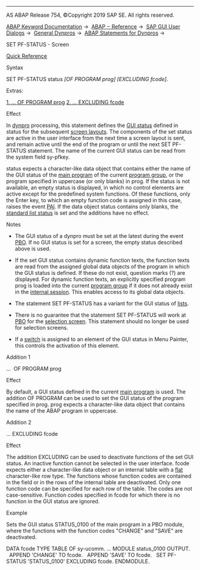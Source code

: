   

* * *

AS ABAP Release 754, ©Copyright 2019 SAP SE. All rights reserved.

[ABAP Keyword Documentation](https://help.sap.com/doc/abapdocu_754_index_htm/7.54/en-US/abenabap.htm) →  [ABAP − Reference](https://help.sap.com/doc/abapdocu_754_index_htm/7.54/en-US/abenabap_reference.htm) →  [SAP GUI User Dialogs](https://help.sap.com/doc/abapdocu_754_index_htm/7.54/en-US/abenabap_screens.htm) →  [General Dynpros](https://help.sap.com/doc/abapdocu_754_index_htm/7.54/en-US/abenabap_dynpros.htm) →  [ABAP Statements for Dynpros](https://help.sap.com/doc/abapdocu_754_index_htm/7.54/en-US/abenabap_dynpros_abap_statements.htm) → 

SET PF-STATUS - Screen

[Quick Reference](https://help.sap.com/doc/abapdocu_754_index_htm/7.54/en-US/abapset_pf-status_shortref.htm)

Syntax

SET PF-STATUS status *\[*OF PROGRAM prog*\]* *\[*EXCLUDING fcode*\]*.

Extras:

[1\. ... OF PROGRAM prog](#!ABAP_ADDITION_1@1@)
[2\. ... EXCLUDING fcode](#!ABAP_ADDITION_2@2@)

Effect

In [dynpro](https://help.sap.com/doc/abapdocu_754_index_htm/7.54/en-US/abendynpro_glosry.htm "Glossary Entry") processing, this statement defines the [GUI status](https://help.sap.com/doc/abapdocu_754_index_htm/7.54/en-US/abengui_status_glosry.htm "Glossary Entry") defined in status for the subsequent [screen layouts](https://help.sap.com/doc/abapdocu_754_index_htm/7.54/en-US/abenscreen_glosry.htm "Glossary Entry"). The components of the set status are active in the user interface from the next time a screen layout is sent, and remain active until the end of the program or until the next SET PF-STATUS statement. The name of the current GUI status can be read from the system field sy-pfkey.

status expects a character-like data object that contains either the name of the GUI status of the [main program](https://help.sap.com/doc/abapdocu_754_index_htm/7.54/en-US/abenmain_program_glosry.htm "Glossary Entry") of the current [program group](https://help.sap.com/doc/abapdocu_754_index_htm/7.54/en-US/abenprogram_group_glosry.htm "Glossary Entry"), or the program specified in uppercase (or only blanks) in prog. If the status is not available, an empty status is displayed, in which no control elements are active except for the predefined system functions. Of these functions, only the Enter key, to which an empty function code is assigned in this case, raises the event [PAI](https://help.sap.com/doc/abapdocu_754_index_htm/7.54/en-US/abenpai_glosry.htm "Glossary Entry"). If the data object status contains only blanks, the [standard list status](https://help.sap.com/doc/abapdocu_754_index_htm/7.54/en-US/abapset_pf-status_list.htm) is set and the additions have no effect.

Notes

-   The GUI status of a dynpro must be set at the latest during the event [PBO](https://help.sap.com/doc/abapdocu_754_index_htm/7.54/en-US/abenpbo_glosry.htm "Glossary Entry"). If no GUI status is set for a screen, the empty status described above is used.
    
-   If the set GUI status contains dynamic function texts, the function texts are read from the assigned global data objects of the program in which the GUI status is defined. If these do not exist, question marks (?) are displayed. For dynamic function texts, an explicitly specified program prog is loaded into the current [program group](https://help.sap.com/doc/abapdocu_754_index_htm/7.54/en-US/abenprogram_group_glosry.htm "Glossary Entry") if it does not already exist in the [internal session](https://help.sap.com/doc/abapdocu_754_index_htm/7.54/en-US/abeninternal_session_glosry.htm "Glossary Entry"). This enables access to its global data objects.
    
-   The statement SET PF-STATUS has a variant for the GUI status of [lists](https://help.sap.com/doc/abapdocu_754_index_htm/7.54/en-US/abapset_pf-status_list.htm).
    
-   There is no guarantee that the statement SET PF-STATUS will work at [PBO](https://help.sap.com/doc/abapdocu_754_index_htm/7.54/en-US/abenpbo_glosry.htm "Glossary Entry") for the [selection screen](https://help.sap.com/doc/abapdocu_754_index_htm/7.54/en-US/abenselection_screen_overview.htm). This statement should no longer be used for selection screens.
    
-   If a [switch](https://help.sap.com/doc/abapdocu_754_index_htm/7.54/en-US/abenswitch_german_glosry.htm "Glossary Entry") is assigned to an element of the GUI status in Menu Painter, this controls the activation of this element.
    

Addition 1

...  OF PROGRAM prog

Effect

By default, a GUI status defined in the current [main program](https://help.sap.com/doc/abapdocu_754_index_htm/7.54/en-US/abenmain_program_glosry.htm "Glossary Entry") is used. The addition OF PROGRAM can be used to set the GUI status of the program specified in prog. prog expects a character-like data object that contains the name of the ABAP program in uppercase.

Addition 2

... EXCLUDING fcode

Effect

The addition EXCLUDING can be used to deactivate functions of the set GUI status. An inactive function cannot be selected in the user interface. fcode expects either a character-like data object or an internal table with a [flat](https://help.sap.com/doc/abapdocu_754_index_htm/7.54/en-US/abenflat_glosry.htm "Glossary Entry") character-like row type. The functions whose function codes are contained in the field or in the rows of the internal table are deactivated. Only one function code can be specified for each row of the table. The codes are not case-sensitive. Function codes specified in fcode for which there is no function in the GUI status are ignored.

Example

Sets the GUI status STATUS\_0100 of the main program in a PBO module, where the functions with the function codes "CHANGE" and "SAVE" are deactivated.

DATA fcode TYPE TABLE OF sy-ucomm.
...
MODULE status\_0100 OUTPUT.
  APPEND 'CHANGE' TO fcode.
  APPEND 'SAVE' TO fcode.
  SET PF-STATUS 'STATUS\_0100' EXCLUDING fcode.
ENDMODULE.